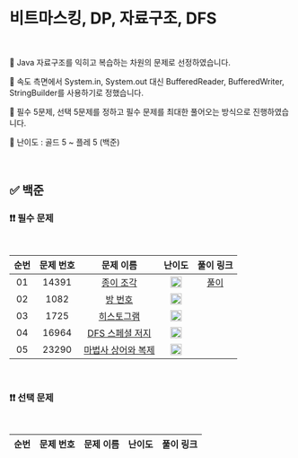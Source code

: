 # 비트마스킹, DP, 자료구조, DFS

<br/>

📌 Java 자료구조를 익히고 복습하는 차원의 문제로 선정하였습니다.

📌 속도 측면에서 System.in, System.out 대신 BufferedReader, BufferedWriter, StringBuilder를 사용하기로 정했습니다.

📌 필수 5문제, 선택 5문제를 정하고 필수 문제를 최대한 풀어오는 방식으로 진행하였습니다.

📌 난이도 : 골드 5 ~ 플레 5 (백준)

<br/>

## ✅ 백준

### ❗❗ 필수 문제

<br/>

순번 | 문제 번호 | 문제 이름 | 난이도 | 풀이 링크
:---: | :---: | :---: | :---: | :---: 
01 | 14391 | [종이 조각](https://www.acmicpc.net/problem/14391) | <img src="https://static.solved.ac/tier_small/13.svg" width=20px> | [풀이](https://github.com/psj98/Java_Study_Coding_18/blob/main/study/src/study_230405/problemset/boj_14391.java)
02 | 1082 | [방 번호](https://www.acmicpc.net/problem/1082) | <img src="https://static.solved.ac/tier_small/13.svg" width=20px> | []()
03 | 1725 | [히스토그램](https://www.acmicpc.net/problem/1725) | <img src="https://static.solved.ac/tier_small/16.svg" width=20px> | []()
04 | 16964 | [DFS 스페셜 저지](https://www.acmicpc.net/problem/16964) | <img src="https://static.solved.ac/tier_small/13.svg" width=20px> | []()
05 | 23290 | [마법사 상어와 복제](https://www.acmicpc.net/problem/23290) | <img src="https://static.solved.ac/tier_small/15.svg" width=20px> | []()

<br/>

### ❗❗ 선택 문제

<br/>

순번 | 문제 번호 | 문제 이름 | 난이도 | 풀이 링크
:---: | :---: | :---: | :---: | :---: 
